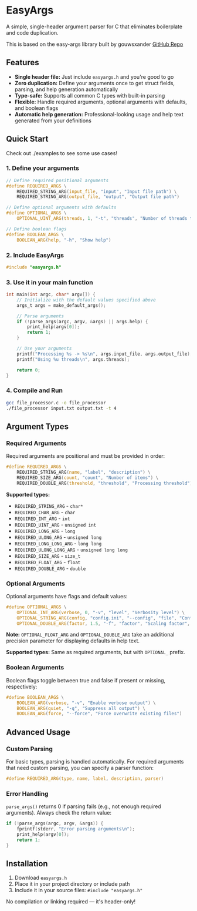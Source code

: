 # EasyArgs

A simple, single-header argument parser for C that eliminates boilerplate and code duplication.

This is based on the easy-args library built by gouwsxander [GitHub Repo](https://github.com/gouwsxander/easy-args)

## Features

- **Single header file:** Just include `easyargs.h` and you're good to go
- **Zero duplication:** Define your arguments once to get struct fields, parsing, and help generation automatically
- **Type-safe:** Supports all common C types with built-in parsing
- **Flexible:** Handle required arguments, optional arguments with defaults, and boolean flags
- **Automatic help generation:** Professional-looking usage and help text generated from your definitions

## Quick Start

Check out ./examples to see some use cases!

### 1. Define your arguments

```c
// Define required positional arguments
#define REQUIRED_ARGS \
    REQUIRED_STRING_ARG(input_file, "input", "Input file path") \
    REQUIRED_STRING_ARG(output_file, "output", "Output file path")

// Define optional arguments with defaults
#define OPTIONAL_ARGS \
    OPTIONAL_UINT_ARG(threads, 1, "-t", "threads", "Number of threads to use")

// Define boolean flags
#define BOOLEAN_ARGS \
    BOOLEAN_ARG(help, "-h", "Show help")
```

### 2. Include EasyArgs

```c
#include "easyargs.h"
```

### 3. Use it in your main function

```c
int main(int argc, char* argv[]) {
    // Initialize with the default values specified above
    args_t args = make_default_args();

    // Parse arguments
    if (!parse_args(argc, argv, &args) || args.help) {
        print_help(argv[0]);
        return 1;
    }

    // Use your arguments
    printf("Processing %s -> %s\n", args.input_file, args.output_file);
    printf("Using %u threads\n", args.threads);

    return 0;
}
```

### 4. Compile and Run

```bash
gcc file_processor.c -o file_processor
./file_processor input.txt output.txt -t 4
```

## Argument Types

### Required Arguments

Required arguments are positional and must be provided in order:

```c
#define REQUIRED_ARGS \
    REQUIRED_STRING_ARG(name, "label", "description") \
    REQUIRED_SIZE_ARG(count, "count", "Number of items") \
    REQUIRED_DOUBLE_ARG(threshold, "threshold", "Processing threshold")
```

**Supported types:**
- `REQUIRED_STRING_ARG` - `char*`
- `REQUIRED_CHAR_ARG` - `char`
- `REQUIRED_INT_ARG` - `int`
- `REQUIRED_UINT_ARG` - `unsigned int`
- `REQUIRED_LONG_ARG` - `long`
- `REQUIRED_ULONG_ARG` - `unsigned long`
- `REQUIRED_LONG_LONG_ARG` - `long long`
- `REQUIRED_ULONG_LONG_ARG` - `unsigned long long`
- `REQUIRED_SIZE_ARG` - `size_t`
- `REQUIRED_FLOAT_ARG` - `float`
- `REQUIRED_DOUBLE_ARG` - `double`

### Optional Arguments

Optional arguments have flags and default values:

```c
#define OPTIONAL_ARGS \
    OPTIONAL_INT_ARG(verbose, 0, "-v", "level", "Verbosity level") \
    OPTIONAL_STRING_ARG(config, "config.ini", "--config", "file", "Configuration file") \
    OPTIONAL_DOUBLE_ARG(factor, 1.5, "-f", "factor", "Scaling factor", 2)
```

**Note:** `OPTIONAL_FLOAT_ARG` and `OPTIONAL_DOUBLE_ARG` take an additional precision parameter for displaying defaults in help text.

**Supported types:** Same as required arguments, but with `OPTIONAL_` prefix.

### Boolean Arguments

Boolean flags toggle between true and false if present or missing, respectively:

```c
#define BOOLEAN_ARGS \
    BOOLEAN_ARG(verbose, "-v", "Enable verbose output") \
    BOOLEAN_ARG(quiet, "-q", "Suppress all output") \
    BOOLEAN_ARG(force, "--force", "Force overwrite existing files")
```

## Advanced Usage

### Custom Parsing

For basic types, parsing is handled automatically. For required arguments that need custom parsing, you can specify a parser function:

```c
#define REQUIRED_ARG(type, name, label, description, parser)
```

### Error Handling

`parse_args()` returns 0 if parsing fails (e.g., not enough required arguments). Always check the return value:

```c
if (!parse_args(argc, argv, &args)) {
    fprintf(stderr, "Error parsing arguments\n");
    print_help(argv[0]);
    return 1;
}
```

## Installation

1. Download `easyargs.h`
2. Place it in your project directory or include path
3. Include it in your source files: `#include "easyargs.h"`

No compilation or linking required &mdash; it's header-only!
